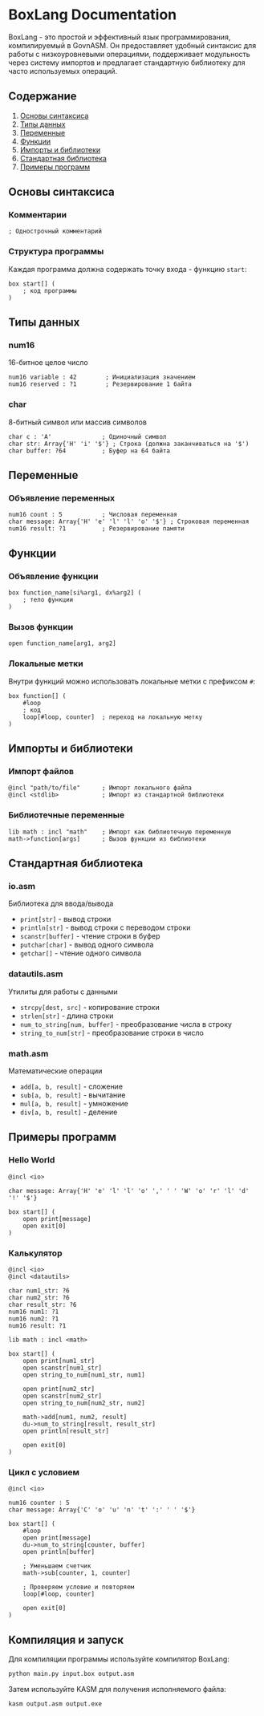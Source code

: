 # BoxLang Documentation

BoxLang - это простой и эффективный язык программирования, компилируемый в GovnASM. Он предоставляет удобный синтаксис для работы с низкоуровневыми операциями, поддерживает модульность через систему импортов и предлагает стандартную библиотеку для часто используемых операций.

## Содержание
1. [Основы синтаксиса](#основы-синтаксиса)
2. [Типы данных](#типы-данных)
3. [Переменные](#переменные)
4. [Функции](#функции)
5. [Импорты и библиотеки](#импорты-и-библиотеки)
6. [Стандартная библиотека](#стандартная-библиотека)
7. [Примеры программ](#примеры-программ)

## Основы синтаксиса

### Комментарии
```box
; Однострочный комментарий
```

### Структура программы
Каждая программа должна содержать точку входа - функцию `start`:
```box
box start[] (
    ; код программы
)
```

## Типы данных

### num16
16-битное целое число
```box
num16 variable : 42        ; Инициализация значением
num16 reserved : ?1        ; Резервирование 1 байта
```

### char
8-битный символ или массив символов
```box
char c : 'A'              ; Одиночный символ
char str: Array{'H' 'i' '$'} ; Строка (должна заканчиваться на '$')
char buffer: ?64          ; Буфер на 64 байта
```

## Переменные

### Объявление переменных
```box
num16 count : 5           ; Числовая переменная
char message: Array{'H' 'e' 'l' 'l' 'o' '$'} ; Строковая переменная
num16 result: ?1          ; Резервирование памяти
```

## Функции

### Объявление функции
```box
box function_name[si%arg1, dx%arg2] (
    ; тело функции
)
```

### Вызов функции
```box
open function_name[arg1, arg2]
```

### Локальные метки
Внутри функций можно использовать локальные метки с префиксом `#`:
```box
box function[] (
    #loop
    ; код
    loop[#loop, counter]  ; переход на локальную метку
)
```

## Импорты и библиотеки

### Импорт файлов
```box
@incl "path/to/file"      ; Импорт локального файла
@incl <stdlib>            ; Импорт из стандартной библиотеки
```

### Библиотечные переменные
```box
lib math : incl "math"    ; Импорт как библиотечную переменную
math->function[args]      ; Вызов функции из библиотеки
```

## Стандартная библиотека

### io.asm
Библиотека для ввода/вывода
- `print[str]` - вывод строки
- `println[str]` - вывод строки с переводом строки
- `scanstr[buffer]` - чтение строки в буфер
- `putchar[char]` - вывод одного символа
- `getchar[]` - чтение одного символа

### datautils.asm
Утилиты для работы с данными
- `strcpy[dest, src]` - копирование строки
- `strlen[str]` - длина строки
- `num_to_string[num, buffer]` - преобразование числа в строку
- `string_to_num[str]` - преобразование строки в число

### math.asm
Математические операции
- `add[a, b, result]` - сложение
- `sub[a, b, result]` - вычитание
- `mul[a, b, result]` - умножение
- `div[a, b, result]` - деление

## Примеры программ

### Hello World
```box
@incl <io>

char message: Array{'H' 'e' 'l' 'l' 'o' ',' ' ' 'W' 'o' 'r' 'l' 'd' '!' '$'}

box start[] (
    open print[message]
    open exit[0]
)
```

### Калькулятор
```box
@incl <io>
@incl <datautils>

char num1_str: ?6
char num2_str: ?6
char result_str: ?6
num16 num1: ?1
num16 num2: ?1
num16 result: ?1

lib math : incl <math>

box start[] (
    open print[num1_str]
    open scanstr[num1_str]
    open string_to_num[num1_str, num1]
    
    open print[num2_str]
    open scanstr[num2_str]
    open string_to_num[num2_str, num2]
    
    math->add[num1, num2, result]
    du->num_to_string[result, result_str]
    open println[result_str]
    
    open exit[0]
)
```

### Цикл с условием
```box
@incl <io>

num16 counter : 5
char message: Array{'C' 'o' 'u' 'n' 't' ':' ' ' '$'}

box start[] (
    #loop
    open print[message]
    du->num_to_string[counter, buffer]
    open println[buffer]
    
    ; Уменьшаем счетчик
    math->sub[counter, 1, counter]
    
    ; Проверяем условие и повторяем
    loop[#loop, counter]
    
    open exit[0]
)
```

## Компиляция и запуск

Для компиляции программы используйте компилятор BoxLang:
```bash
python main.py input.box output.asm
```

Затем используйте KASM для получения исполняемого файла:
```bash
kasm output.asm output.exe
``` 
